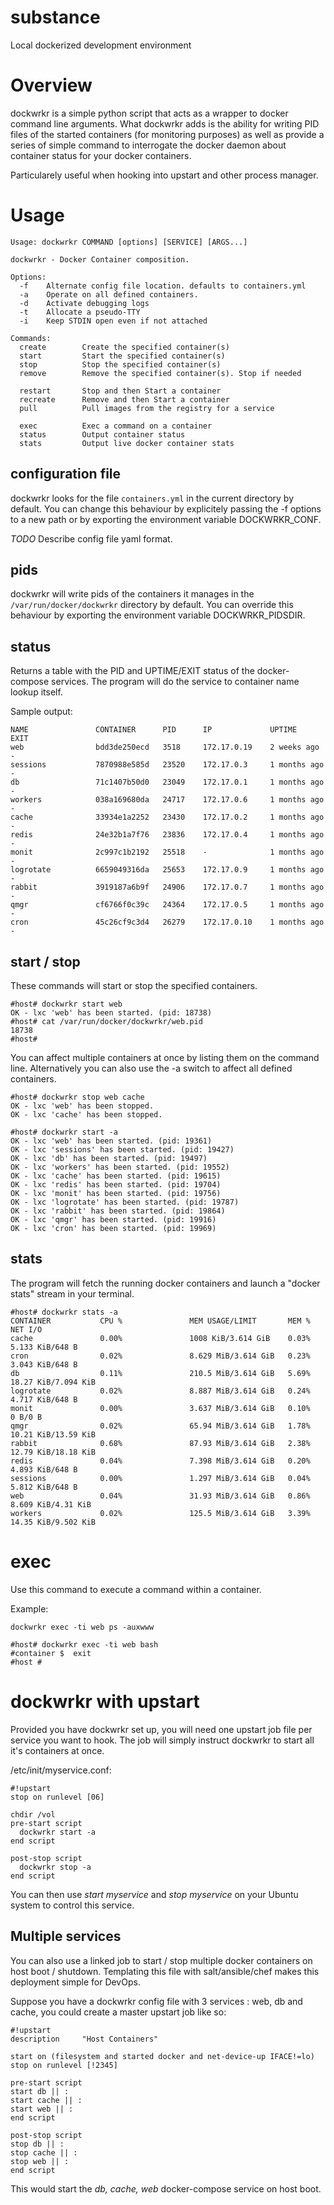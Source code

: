 # substance
Local dockerized development environment

# Overview

dockwrkr is a simple python script that acts as a wrapper to docker command line arguments.
What dockwrkr adds is the ability for writing PID files of the started containers (for monitoring purposes) as well
as provide a series of simple command to interrogate the docker daemon about container status for your docker containers.

Particularely useful when hooking into upstart and other process manager.

# Usage 

```
Usage: dockwrkr COMMAND [options] [SERVICE] [ARGS...]

dockwrkr - Docker Container composition.

Options:
  -f    Alternate config file location. defaults to containers.yml
  -a    Operate on all defined containers.
  -d    Activate debugging logs
  -t    Allocate a pseudo-TTY
  -i    Keep STDIN open even if not attached

Commands:
  create        Create the specified container(s)
  start         Start the specified container(s)
  stop          Stop the specified container(s)
  remove        Remove the specified container(s). Stop if needed

  restart       Stop and then Start a container
  recreate      Remove and then Start a container
  pull          Pull images from the registry for a service

  exec          Exec a command on a container
  status        Output container status
  stats         Output live docker container stats
```

## configuration file

dockwrkr looks for the file ``containers.yml`` in the current directory by default. You can change this behaviour by explicitely passing the -f options to a new path or by exporting the environment variable DOCKWRKR_CONF.

*TODO* Describe config file yaml format.

## pids

dockwrkr will write pids of the containers it manages in the ``/var/run/docker/dockwrkr`` directory by default. You can override this behaviour by exporting the environment variable DOCKWRKR_PIDSDIR.

## status

Returns a table with the PID and UPTIME/EXIT status of the docker-compose services. The program will do the service to container name lookup itself.

Sample output:
```
NAME               CONTAINER      PID      IP             UPTIME               EXIT
web                bdd3de250ecd   3518     172.17.0.19    2 weeks ago          -
sessions           7870988e585d   23520    172.17.0.3     1 months ago         -
db                 71c1407b50d0   23049    172.17.0.1     1 months ago         -
workers            038a169680da   24717    172.17.0.6     1 months ago         -
cache              33934e1a2252   23430    172.17.0.2     1 months ago         -
redis              24e32b1a7f76   23836    172.17.0.4     1 months ago         -
monit              2c997c1b2192   25518    -              1 months ago         -
logrotate          6659049316da   25653    172.17.0.9     1 months ago         -
rabbit             3919187a6b9f   24906    172.17.0.7     1 months ago         -
qmgr               cf6766f0c39c   24364    172.17.0.5     1 months ago         -
cron               45c26cf9c3d4   26279    172.17.0.10    1 months ago         -
```

## start / stop

These commands will start or stop the specified containers. 

```
#host# dockwrkr start web
OK - lxc 'web' has been started. (pid: 18738)
#host# cat /var/run/docker/dockwrkr/web.pid
18738
#host#
```

You can affect multiple containers at once by listing them on the command line. Alternatively you can also use the -a switch to affect all defined containers.

```
#host# dockwrkr stop web cache
OK - lxc 'web' has been stopped.
OK - lxc 'cache' has been stopped.
```

```
#host# dockwrkr start -a
OK - lxc 'web' has been started. (pid: 19361)
OK - lxc 'sessions' has been started. (pid: 19427)
OK - lxc 'db' has been started. (pid: 19497)
OK - lxc 'workers' has been started. (pid: 19552)
OK - lxc 'cache' has been started. (pid: 19615)
OK - lxc 'redis' has been started. (pid: 19704)
OK - lxc 'monit' has been started. (pid: 19756)
OK - lxc 'logrotate' has been started. (pid: 19787)
OK - lxc 'rabbit' has been started. (pid: 19864)
OK - lxc 'qmgr' has been started. (pid: 19916)
OK - lxc 'cron' has been started. (pid: 19969)
```

## stats

The program will fetch the running docker containers and launch a "docker stats" stream in your terminal.
```
#host# dockwrkr stats -a
CONTAINER           CPU %               MEM USAGE/LIMIT       MEM %               NET I/O
cache               0.00%               1008 KiB/3.614 GiB    0.03%               5.133 KiB/648 B
cron                0.02%               8.629 MiB/3.614 GiB   0.23%               3.043 KiB/648 B
db                  0.11%               210.5 MiB/3.614 GiB   5.69%               18.27 KiB/7.094 KiB
logrotate           0.02%               8.887 MiB/3.614 GiB   0.24%               4.717 KiB/648 B
monit               0.00%               3.637 MiB/3.614 GiB   0.10%               0 B/0 B
qmgr                0.02%               65.94 MiB/3.614 GiB   1.78%               10.21 KiB/13.59 KiB
rabbit              0.68%               87.93 MiB/3.614 GiB   2.38%               12.79 KiB/18.18 KiB
redis               0.04%               7.398 MiB/3.614 GiB   0.20%               4.893 KiB/648 B
sessions            0.00%               1.297 MiB/3.614 GiB   0.04%               5.812 KiB/648 B
web                 0.04%               31.93 MiB/3.614 GiB   0.86%               8.609 KiB/4.31 KiB
workers             0.02%               125.5 MiB/3.614 GiB   3.39%               14.35 KiB/9.502 KiB
```

# exec

Use this command to execute a command within a container.

Example:
```
dockwrkr exec -ti web ps -auxwww
```

```
#host# dockwrkr exec -ti web bash
#container $  exit
#host #
```

# dockwrkr with upstart

Provided you have dockwrkr set up, you will need one upstart job file per service you want to hook. The job will simply instruct dockwrkr to start all it's containers at once.

/etc/init/myservice.conf: 
```
#!upstart
stop on runlevel [06]

chdir /vol
pre-start script
  dockwrkr start -a
end script

post-stop script
  dockwrkr stop -a
end script
```

You can then use *start myservice* and *stop myservice* on your Ubuntu system to control this service.

## Multiple services

You can also use a linked job to start / stop multiple docker containers on host boot / shutdown.
Templating this file with salt/ansible/chef makes this deployment simple for DevOps.

Suppose you have a dockwrkr config file with 3 services : web, db and cache, you could create a master upstart job like so:
```
#!upstart
description     "Host Containers"

start on (filesystem and started docker and net-device-up IFACE!=lo)
stop on runlevel [!2345]

pre-start script
start db || :
start cache || :
start web || :
end script

post-stop script
stop db || :
stop cache || :
stop web || :
end script
```

This would start the *db, cache, web* docker-compose service on host boot.

